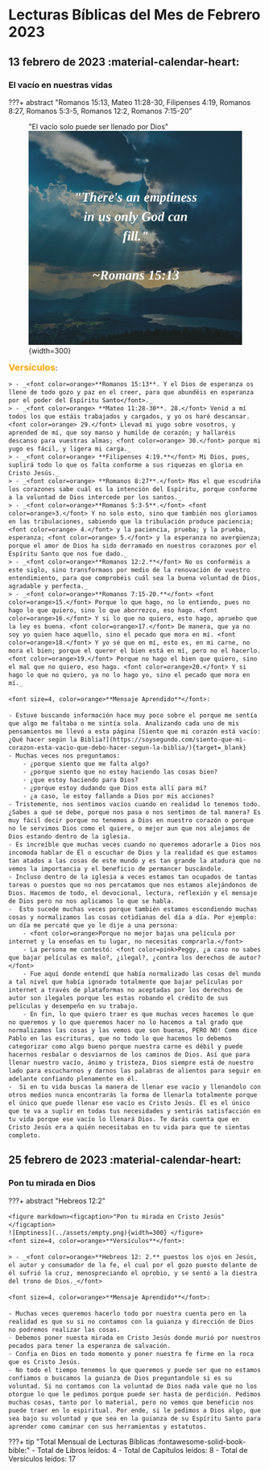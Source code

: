 # **Lecturas Bíblicas del Mes de Febrero 2023**

## 13 febrero de 2023 :material-calendar-heart:
### El vacío en nuestras vidas
???+ abstract "Romanos 15:13, Mateo 11:28-30, Filipenses 4:19, Romanos 8:27, Romanos 5:3-5, Romanos 12:2, Romanos 7:15-20"
    <figure markdown><figcaption>"El vacío solo puede ser llenado por Dios"</figcaption>
    ![Emptiness](../assets/emptiness.png){width=300} </figure>
    <font size=4, color=orange>**Versículos**</font>:

    > - _<font color=orange>**Romanos 15:13**. Y el Dios de esperanza os llene de todo gozo y paz en el creer, para que abundéis en esperanza por el poder del Espíritu Santo</font>._
    > - _<font color=orange> **Mateo 11:28-30**. 28.</font> Venid a mí todos los que estáis trabajados y cargados, y yo os haré descansar. <font color=orange> 29.</font> Llevad mi yugo sobre vosotros, y aprended de mí, que soy manso y humilde de corazón; y hallaréis descanso para vuestras almas; <font color=orange> 30.</font> porque mi yugo es fácil, y ligera mi carga._
    > - _<font color=orange> **Filipenses 4:19.**</font> Mi Dios, pues, suplirá todo lo que os falta conforme a sus riquezas en gloria en Cristo Jesús._
    > - _<font color=orange> **Romanos 8:27**.</font> Mas el que escudriña los corazones sabe cuál es la intención del Espíritu, porque conforme a la voluntad de Dios intercede por los santos._
    > - _<font color=orange>**Romanos 5:3-5**.</font> <font color=orange>3.</font> Y no solo esto, sino que también nos gloriamos en las tribulaciones, sabiendo que la tribulación produce paciencia; <font color=orange> 4.</font> y la paciencia, prueba; y la prueba, esperanza; <font color=orange> 5.</font> y la esperanza no avergüenza; porque el amor de Dios ha sido derramado en nuestros corazones por el Espíritu Santo que nos fue dado._
    > - _<font color=orange>**Romanos 12:2.**</font> No os conforméis a este siglo, sino transformaos por medio de la renovación de vuestro entendimiento, para que comprobéis cuál sea la buena voluntad de Dios, agradable y perfecta._
    > - _<font color=orange>**Romanos 7:15-20.**</font> <font color=orange>15.</font> Porque lo que hago, no lo entiendo, pues no hago lo que quiero, sino lo que aborrezco, eso hago. <font color=orange>16.</font> Y si lo que no quiero, esto hago, apruebo que la ley es buena. <font color=orange>17.</font> De manera, que ya no soy yo quien hace aquello, sino el pecado que mora en mí. <font color=orange>18.</font> Y yo sé que en mí, esto es, en mi carne, no mora el bien; porque el querer el bien está en mí, pero no el hacerlo. <font color=orange>19.</font> Porque no hago el bien que quiero, sino el mal que no quiero, eso hago. <font color=orange>20.</font> Y si hago lo que no quiero, ya no lo hago yo, sino el pecado que mora en mí._

    <font size=4, color=orange>**Mensaje Aprendido**</font>:
    
    - Estuve buscando información hace muy poco sobre el porque me sentía que algo me faltaba o me sintía sola. Analizando cada uno de mis pensamientos me llevó a esta página [Siento que mi corazón está vacío: ¿Qué hacer según la Biblia?](https://soysegundo.com/siento-que-mi-corazon-esta-vacio-que-debo-hacer-segun-la-biblia/){target=_blank}
    - Muchas veces nos preguntamos: 
        - ¿porque siento que me falta algo? 
        - ¿porque siento que no estoy haciendo las cosas bien? 
        - ¿que estoy haciendo para Dios? 
        - ¿porque estoy dudando que Dios esta allí para mí? 
        - ¿a caso, le estoy fallando a Dios por mis acciones?
    - Tristemente, nos sentimos vacíos cuando en realidad lo tenemos todo. ¿Sabes a qué se debe, porque nos pasa o nos sentimos de tal manera? Es muy fácil decir porque no tenemos a Dios en nuestro corazón o porque no le servimos Dios como el quiere, o mejor aun que nos alejamos de Dios estando dentro de la iglesia. 
    - Es increíble que muchas veces cuando no queremos adorarle a Dios nos incomoda hablar de Él o escuchar de Dios y la realidad es que estamos tan atados a las cosas de este mundo y es tan grande la atadura que no vemos la importancia y el beneficio de permancer buscándole.
    - Incluso dentro de la iglesia a veces estamos tan ocupados de tantas tareas o puestos que no nos percatamos que nos estamos alejándonos de Dios. Hacemos de todo, el devocional, lectura, reflexión y el mensaje de Dios pero no nos aplicamos lo que se habla. 
    -  Esto sucede muchas veces porque también estamos escondiendo muchas cosas y normalizamos las cosas cotidianas del día a día. Por ejemplo: un día me percaté que yo le dije a una persona:
        - <font color=orange>Porque no mejor bajas una película por internet y la enseñas en tu lugar, no necesitas comprarla.</font>
        - La persona me contestó: <font color=pink>Peggy, ¿a caso no sabes que bajar películas es malo?, ¿ilegal?, ¿contra los derechos de autor?</font>
        - Fue aquí donde entendí que había normalizado las cosas del mundo a tal nivel que había ignorado totalmente que bajar películas por internet a través de plataformas no aceptadas por los derechos de autor son ilegales porque les estas robando el crédito de sus películas y desempeño en su trabajo. 
        - En fin, lo que quiero traer es que muchas veces hacemos lo que no queremos y lo que queremos hacer no lo hacemos a tal grado que normalizamos las cosas y las vemos que son buenas, PERO NO! Como dice Pablo en las escrituras, que no todo lo que hacemos lo debemos categorizar como algo bueno porque nuestra carne es débil y puede hacernos resbalar o desviarnos de los caminos de Dios. Así que para llenar nuestro vacío, ánimo y tristeza, Dios siempre está de nuestro lado para escucharnos y darnos las palabras de alientos para seguir en adelante confiando plenamente en él. 
    -  Si en tu vida buscas la manera de llenar ese vacío y llenandolo con otros medios nunca encontrarás la forma de llenarla totalmente porque el único que puede llenar ese vacío es Cristo Jesús. Él es el único que te va a suplir en todas tus necesidades y sentirás satisfacción en tu vida porque ese vacío lo llenará Dios. Te darás cuenta que en Cristo Jesús era a quién necesitabas en tu vida para que te sientas completo.

## 25 febrero de 2023 :material-calendar-heart:
### Pon tu mirada en Dios
???+ abstract "Hebreos 12:2"
    
    <figure markdown><figcaption>"Pon tu mirada en Cristo Jesús"</figcaption>
    ![Emptiness](../assets/empty.png){width=300} </figure>
    <font size=4, color=orange>**Versículos**</font>:

    > - _<font color=orange>**Hebreos 12: 2.** puestos los ojos en Jesús, el autor y consumador de la fe, el cual por el gozo puesto delante de él sufrió la cruz, menospreciando el oprobio, y se sentó a la diestra del trono de Dios._</font>

    <font size=4, color=orange>**Mensaje Aprendido**</font>:

    - Muchas veces queremos hacerlo todo por nuestra cuenta pero en la realidad es que su si no contamos con la guianza y dirección de Dios no podremos realizar las cosas. 
    - Debemos poner nuesta mirada en Cristo Jesús donde murió por nuestros pecados para tener la esperanza de salvación. 
    - Confia en Dios en todo momento y poner nuestra fe firme en la roca que es Cristo Jesús.
    - No todo el tiempo tenemos lo que queremos y puede ser que no estamos confiamos o buscamos la guianza de Dios preguntandole si es su voluntad. Si no contamos con la voluntad de Dios nada vale que no los otorgue lo que le pedimos porque puede ser hasta de perdición. Pedimos muchas cosas, tanto por lo material, pero no vemos que beneficio nos puede traer en lo espiritual. Por ende, si le pedimos a Dios algo, que sea bajo su voluntad y que sea en la guianza de su Espíritu Santo para aprender como caminar con sus herramientas y estatutos.

???+ tip "Total Mensual de Lecturas Bíblicas :fontawesome-solid-book-bible:" 
    - Total de Libros leídos: 4
    - Total de Capítulos leídos: 8
    - Total de Versículos leídos: 17
